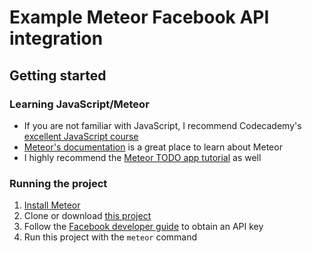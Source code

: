 # Example Meteor Facebook API integration

## Getting started

### Learning JavaScript/Meteor
- If you are not familiar with JavaScript, I recommend Codecademy's [excellent JavaScript course](https://www.codecademy.com/learn/javascript)
- [Meteor's documentation](https://docs.meteor.com/) is a great place to learn about Meteor
- I highly recommend the [Meteor TODO app tutorial](https://www.meteor.com/tutorials/blaze/creating-an-app) as well

### Running the project
1. [Install Meteor](https://www.meteor.com/install)
2. Clone or download [this project](https://github.com/macsj200/meteor-facebook-api-example)
3. Follow the [Facebook developer guide](https://developers.facebook.com/docs/pages/getting-started) to obtain an API key
4. Run this project with the `meteor` command
